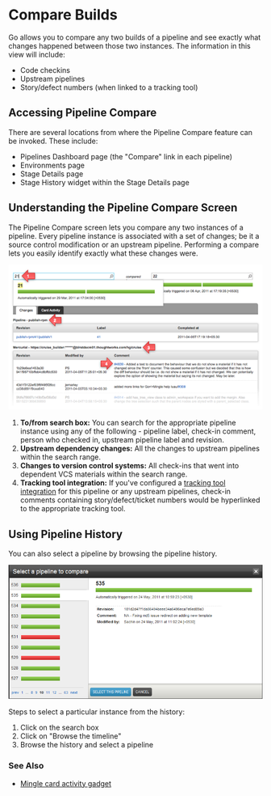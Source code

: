 # Compare Builds

Go allows you to compare any two builds of a pipeline and see exactly what changes happened between those two instances. The information in this view will include:

-   Code checkins
-   Upstream pipelines
-   Story/defect numbers (when linked to a tracking tool)

## Accessing Pipeline Compare

There are several locations from where the Pipeline Compare feature can be invoked. These include:

-   Pipelines Dashboard page (the "Compare" link in each pipeline)
-   Environments page
-   Stage Details page
-   Stage History widget within the Stage Details page

## Understanding the Pipeline Compare Screen

The Pipeline Compare screen lets you compare any two instances of a pipeline. Every pipeline instance is associated with a set of changes; be it a source control modification or an upstream pipeline. Performing a compare lets you easily identify exactly what these changes were.

![PipelineCompare_Changes](../resources/images/cruise/compare_changes.png)

1.  **To/from search box:** You can search for the appropriate pipeline instance using any of the following - pipeline label, check-in comment, person who checked in, upstream pipeline label and revision.
2.  **Upstream dependency changes:** All the changes to upstream pipelines within the search range.
3.  **Changes to version control systems:** All check-ins that went into dependent VCS materials within the search range.
4.  **Tracking tool integration:** If you've configured a [tracking tool integration](../integration/go_integration.html#integration-with-bug-tracking-and-story-management-tools) for this pipeline or any upstream pipelines, check-in comments containing story/defect/ticket numbers would be hyperlinked to the appropriate tracking tool.

## Using Pipeline History

You can also select a pipeline by browsing the pipeline history.

![PipelineCompare-Timeline](../resources/images/cruise/compare_timeline.png)

Steps to select a particular instance from the history:

1.  Click on the search box
2.  Click on "Browse the timeline"
3.  Browse the history and select a pipeline

### See Also

-   [Mingle card activity gadget](../integration/mingle_card_activity_gadget.html)